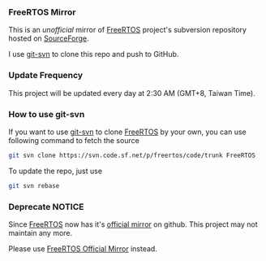 ### FreeRTOS Mirror
This is an *unofficial* mirror of [FreeRTOS](http://www.freertos.org/) project's subversion repository hosted on [SourceForge](https://sourceforge.net/projects/freertos/).

I use [git-svn](https://git-scm.com/docs/git-svn) to clone this repo and push to GitHub.

### Update Frequency

This project will be updated every day at 2:30 AM (GMT+8, Taiwan Time).

### How to use git-svn

If you want to use [git-svn](https://git-scm.com/docs/git-svn) to clone [FreeRTOS](http://www.freertos.org/) by your own, you can use following command to fetch the source

```sh
git svn clone https://svn.code.sf.net/p/freertos/code/trunk FreeRTOS
```
To update the repo, just use

```sh
git svn rebase
```

### Deprecate NOTICE

Since [FreeRTOS](https://freertos.org/) now has it's [official mirror](https://github.com/FreeRTOS/FreeRTOS) on github. This project may not maintain any more.

Please use [FreeRTOS Official Mirror](https://github.com/FreeRTOS/FreeRTOS) instead.
